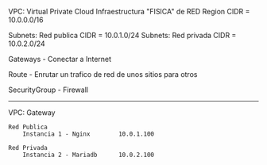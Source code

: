 VPC: Virtual Private Cloud
    Infraestructura "FISICA" de RED
    Region
    CIDR = 10.0.0.0/16


Subnets: Red publica
    CIDR = 10.0.1.0/24
Subnets: Red privada
    CIDR = 10.0.2.0/24

Gateways - Conectar a Internet

Route - Enrutar un trafico de red de unos sitios para otros

SecurityGroup - Firewall




-------------------------
VPC:
    Gateway
    
    Red Publica
        Instancia 1 - Nginx        10.0.1.100
    
    Red Privada
        Instancia 2 - Mariadb      10.0.2.100

